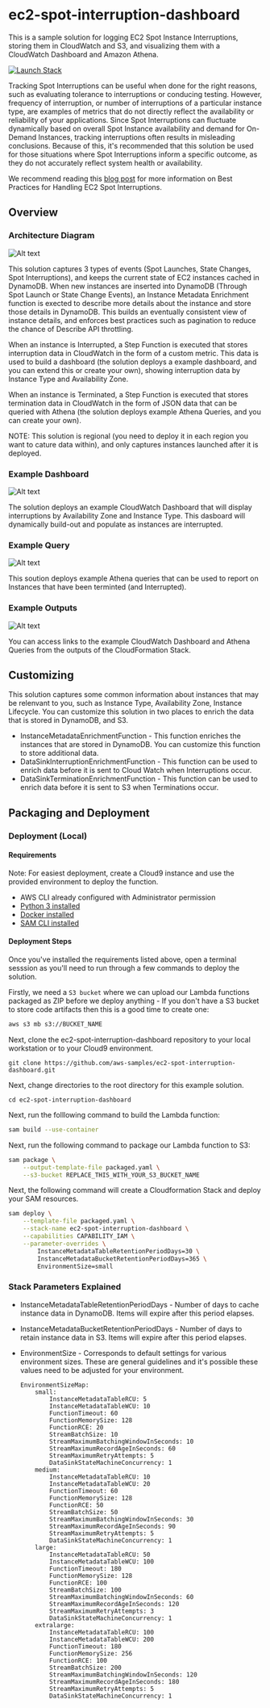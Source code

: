 # ec2-spot-interruption-dashboard

This is a sample solution for logging EC2 Spot Instance Interruptions, storing them in CloudWatch and S3, and visualizing them with a CloudWatch Dashboard and Amazon Athena.

[![Launch Stack](https://cdn.rawgit.com/buildkite/cloudformation-launch-stack-button-svg/master/launch-stack.svg)](https://console.aws.amazon.com/cloudformation/home?region=us-west-2#/stacks/new?stackName=stack_name&templateURL=https://shhorsfi-sam-deploy.s3-us-west-2.amazonaws.com/ec2-spot-interruption-dashboard/packaged.yaml)

Tracking Spot Interruptions can be useful when done for the right reasons, such as evaluating tolerance to interruptions or conducing testing. However, frequency of interruption, or number of interruptions of a particular instance type, are examples of metrics that do not directly reflect the availability or reliability of your applications. Since Spot Interruptions can fluctuate dynamically based on overall Spot Instance availability and demand for On-Demand Instances, tracking interruptions often results in misleading conclusions. Because of this, it's recommended that this solution be used for those situations where Spot Interruptions inform a specific outcome, as they do not accurately reflect system health or availability.

We recommend reading this [blog post](https://aws.amazon.com/blogs/compute/best-practices-for-handling-ec2-spot-instance-interruptions/) for more information on Best Practices for Handling EC2 Spot Interruptions.

## Overview

### Architecture Diagram
![Alt text](docs/diagram.png?raw=true "Diagram")

This solution captures 3 types of events (Spot Launches, State Changes, Spot Interruptions), and keeps the current state of EC2 instances cached in DynamoDB. When new instances are inserted into DynamoDB (Through Spot Launch or State Change Events), an Instance Metadata Enrichment function is exected to describe more details about the instance and store those details in DynamoDB. This builds an eventually consistent view of instance details, and enforces best practices such as pagination to reduce the chance of Describe API throttling.

When an instance is Interrupted, a Step Function is executed that stores interruption data in CloudWatch in the form of a custom metric. This data is used to build a dashboard (the solution deploys a example dashboard, and you can extend this or create your own), showing interruption data by Instance Type and Availability Zone.

When an instance is Terminated, a Step Function is executed that stores termination data in CloudWatch in the form of JSON data that can be queried with Athena (the solution deploys example Athena Queries, and you can create your own).

NOTE: This solution is regional (you need to deploy it in each region you want to cature data within), and only captures instances launched after it is deployed. 

### Example Dashboard
![Alt text](docs/dashboard.png?raw=true "Dashboard")

The solution deploys an example CloudWatch Dashboard that will display interruptions by Availability Zone and Instance Type. This dasboard will dynamically build-out and populate as instances are interrupted.

### Example Query
![Alt text](docs/query.png?raw=true "Query")

This soution deploys example Athena queries that can be used to report on Instances that have been terminted (and Interrupted). 

### Example Outputs
![Alt text](docs/outputs.png?raw=true "Outputs")

You can access links to the example CloudWatch Dashboard and Athena Queries from the outputs of the CloudFormation Stack.

## Customizing

This solution captures some common information about instances that may be relenvant to you, such as Instance Type, Availability Zone, Instance Lifecycle. You can customize this solution in two places to enrich the data that is stored in DynamoDB, and S3. 

* InstanceMetadataEnrichmentFunction - This function enriches the instances that are stored in DynamoDB. You can customize this function to store additional data.
* DataSinkInterruptionEnrichmentFunction - This function can be used to enrich data before it is sent to Cloud
Watch when Interruptions occur.
* DataSinkTerminationEnrichmentFunction - This function can be used to enrich data before it is sent to S3 when Terminations occur.

## Packaging and Deployment

### Deployment (Local)

#### Requirements

Note: For easiest deployment, create a Cloud9 instance and use the provided environment to deploy the function.

* AWS CLI already configured with Administrator permission
* [Python 3 installed](https://www.python.org/downloads/)
* [Docker installed](https://www.docker.com/community-edition)
* [SAM CLI installed](https://docs.aws.amazon.com/serverless-application-model/latest/developerguide/serverless-sam-cli-install.html)

#### Deployment Steps

Once you've installed the requirements listed above, open a terminal sesssion as you'll need to run through a few commands to deploy the solution.

Firstly, we need a `S3 bucket` where we can upload our Lambda functions packaged as ZIP before we deploy anything - If you don't have a S3 bucket to store code artifacts then this is a good time to create one:

```bash
aws s3 mb s3://BUCKET_NAME
```
Next, clone the ec2-spot-interruption-dashboard repository to your local workstation or to your Cloud9 environment.

```
git clone https://github.com/aws-samples/ec2-spot-interruption-dashboard.git
```

Next, change directories to the root directory for this example solution.

```
cd ec2-spot-interruption-dashboard
```

Next, run the folllowing command to build the Lambda function:

```bash
sam build --use-container
```

Next, run the following command to package our Lambda function to S3:

```bash
sam package \
    --output-template-file packaged.yaml \
    --s3-bucket REPLACE_THIS_WITH_YOUR_S3_BUCKET_NAME
```

Next, the following command will create a Cloudformation Stack and deploy your SAM resources.

```bash
sam deploy \
    --template-file packaged.yaml \
    --stack-name ec2-spot-interruption-dashboard \
    --capabilities CAPABILITY_IAM \
    --parameter-overrides \
        InstanceMetadataTableRetentionPeriodDays=30 \
        InstanceMetadataBucketRetentionPeriodDays=365 \
        EnvironmentSize=small  
```

### Stack Parameters Explained

* InstanceMetadataTableRetentionPeriodDays - Number of days to cache instance data in DynamoDB. Items will expire after this period elapses.
* InstanceMetadataBucketRetentionPeriodDays - Number of days to retain instance data in S3. Items will expire after this period elapses.
* EnvironmentSize -  Corresponds to default settings for various environment sizes. These are general guidelines and it's possible these values need to be adjusted for your environment.

    ```
    EnvironmentSizeMap: 
        small:
            InstanceMetadataTableRCU: 5
            InstanceMetadataTableWCU: 10
            FunctionTimeout: 60
            FunctionMemorySize: 128
            FunctionRCE: 20
            StreamBatchSize: 10
            StreamMaximumBatchingWindowInSeconds: 10
            StreamMaximumRecordAgeInSeconds: 60
            StreamMaximumRetryAttempts: 5
            DataSinkStateMachineConcurrency: 1
        medium:
            InstanceMetadataTableRCU: 10
            InstanceMetadataTableWCU: 20
            FunctionTimeout: 60
            FunctionMemorySize: 128
            FunctionRCE: 50
            StreamBatchSize: 50
            StreamMaximumBatchingWindowInSeconds: 30
            StreamMaximumRecordAgeInSeconds: 90
            StreamMaximumRetryAttempts: 5
            DataSinkStateMachineConcurrency: 1
        large:
            InstanceMetadataTableRCU: 50
            InstanceMetadataTableWCU: 100
            FunctionTimeout: 180
            FunctionMemorySize: 128
            FunctionRCE: 100
            StreamBatchSize: 100
            StreamMaximumBatchingWindowInSeconds: 60
            StreamMaximumRecordAgeInSeconds: 120
            StreamMaximumRetryAttempts: 3
            DataSinkStateMachineConcurrency: 1
        extralarge:
            InstanceMetadataTableRCU: 100
            InstanceMetadataTableWCU: 200
            FunctionTimeout: 180
            FunctionMemorySize: 256
            FunctionRCE: 100
            StreamBatchSize: 200
            StreamMaximumBatchingWindowInSeconds: 120
            StreamMaximumRecordAgeInSeconds: 180
            StreamMaximumRetryAttempts: 5
            DataSinkStateMachineConcurrency: 1
    ```